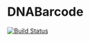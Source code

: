 # DNABarcode

[![Build Status](https://travis-ci.org/bicycle1885/DNABarcode.jl.svg?branch=master)](https://travis-ci.org/bicycle1885/DNABarcode.jl)
